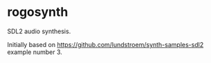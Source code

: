 # rogosynth

SDL2 audio synthesis.

Initially based on https://github.com/lundstroem/synth-samples-sdl2 example number 3.

